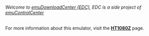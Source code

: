 ###### Welcome to [emuDownloadCenter (EDC)](https://github.com/PhoenixInteractiveNL/emuDownloadCenter/wiki/), EDC is a side project of [emuControlCenter](https://github.com/PhoenixInteractiveNL/emuControlCenter/wiki/)

For more information about this emulator, visit the [**HT1080Z**](https://github.com/PhoenixInteractiveNL/emuDownloadCenter/wiki/Emulator-ht1080z#menu) page.
